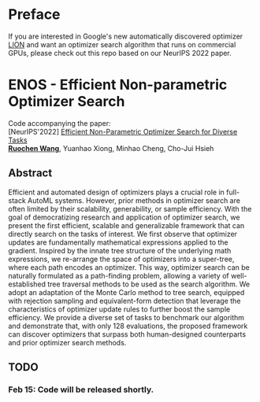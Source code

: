 # Preface

If you are interested in Google's new automatically discovered optimizer [LION](https://arxiv.org/abs/2302.06675) and want an optimizer search algorithm that runs on commercial GPUs, please check out this repo based on our NeurIPS 2022 paper.


# ENOS - Efficient Non-parametric Optimizer Search

Code accompanying the paper:<br>
[NeurIPS'2022] [Efficient Non-Parametric Optimizer Search for Diverse Tasks](https://arxiv.org/abs/2209.13575)<br>
[**Ruochen Wang**](ruocwang.github.io), Yuanhao Xiong, Minhao Cheng, Cho-Jui Hsieh

## Abstract

Efficient and automated design of optimizers plays a crucial role in full-stack AutoML systems. However, prior methods in optimizer search are often limited by their scalability, generability, or sample efficiency. With the goal of democratizing research and application of optimizer search, we present the first efficient, scalable and generalizable framework that can directly search on the tasks of interest. We first observe that optimizer updates are fundamentally mathematical expressions applied to the gradient. Inspired by the innate tree structure of the underlying math expressions, we re-arrange the space of optimizers into a super-tree, where each path encodes an optimizer. This way, optimizer search can be naturally formulated as a path-finding problem, allowing a variety of well-established tree traversal methods to be used as the search algorithm. We adopt an adaptation of the Monte Carlo method to tree search, equipped with rejection sampling and equivalent-form detection that leverage the characteristics of optimizer update rules to further boost the sample efficiency. We provide a diverse set of tasks to benchmark our algorithm and demonstrate that, with only 128 evaluations, the proposed framework can discover optimizers that surpass both human-designed counterparts and prior optimizer search methods.


## TODO
### Feb 15: Code will be released shortly.
